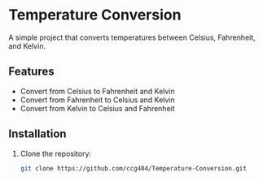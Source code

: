 # Temperature Conversion

A simple project that converts temperatures between Celsius, Fahrenheit, and Kelvin.

## Features

- Convert from Celsius to Fahrenheit and Kelvin
- Convert from Fahrenheit to Celsius and Kelvin
- Convert from Kelvin to Celsius and Fahrenheit

## Installation

1. Clone the repository:
   ```bash
   git clone https://github.com/ccg404/Temperature-Conversion.git
